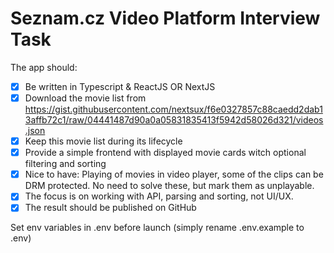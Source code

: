 # Seznam.cz Video Platform Interview Task

The app should:

- [x] Be written in Typescript & ReactJS OR NextJS
- [x] Download the movie list from https://gist.githubusercontent.com/nextsux/f6e0327857c88caedd2dab13affb72c1/raw/04441487d90a0a05831835413f5942d58026d321/videos.json
- [x] Keep this movie list during its lifecycle
- [x] Provide a simple frontend with displayed movie cards witch optional filtering and sorting
- [x] Nice to have: Playing of movies in video player, some of the clips can be DRM protected. No need to solve these, but mark them as unplayable.
- [x] The focus is on working with API, parsing and sorting, not UI/UX.
- [x] The result should be published on GitHub

Set env variables in .env before launch (simply rename .env.example to .env)
